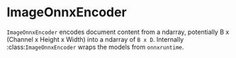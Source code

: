 # ImageOnnxEncoder

`ImageOnnxEncoder` encodes document content from a ndarray, potentially B x (Channel x Height x Width) into a ndarray of `B x D`. Internally :class:`ImageOnnxEncoder` wraps the models from `onnxruntime`.